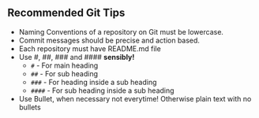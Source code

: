 ## Recommended Git Tips
* Naming Conventions of a repository on Git must be lowercase.
* Commit messages should be precise and action based.
* Each repository must have README.md file
* Use #, ##, ### and #### __sensibly!__
  * `#` - For main heading
  * `##` - For sub heading
  * `###` - For heading inside a sub heading
  * `####`  - For sub heading inside a sub heading
* Use Bullet, when necessary not everytime! Otherwise plain text with no bullets

